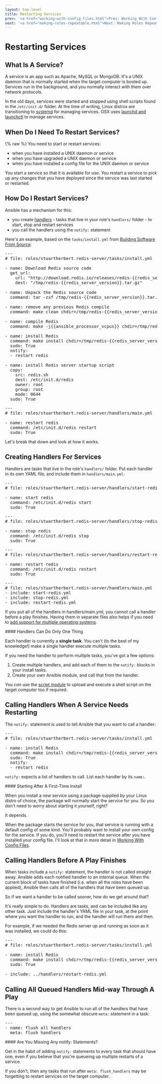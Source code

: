 ```yaml
---
layout: top-level
title: Restarting Services
prev: '<a href="working-with-config-files.html">Prev: Working With Config Files</a>'
next: '<a href="making-roles-repeatable.html">Next: Making Roles Repeatable</a>'
---
```


# Restarting Services

## What Is A Service?

A service is an app such as Apache, MySQL or MongoDB.  It's a UNIX daemon that is normally started when the target computer is booted up.  Services run in the background, and you normally interact with them over network protocols.

In the old days, services were started and stopped using shell scripts found in the `/etc/init.d/` folder.  At the time of writing, Linux distros are transitioning to [systemd](http://www.freedesktop.org/wiki/Software/systemd/) for managing services.  OSX uses [launchd and launchctl](http://en.wikipedia.org/wiki/Launchd) to manage services.

## When Do I Need To Restart Services?

{% raw %}
You need to start or restart services:

* when you have installed a UNIX daemon or service
* when you have upgraded a UNIX daemon or service
* when you have installed a config file for the UNIX daemon or service

You start a service so that it is available for use.  You restart a service to pick up any changes that you have deployed since the service was last started or restarted.

## How Do I Restart Services?

Ansible has a mechanism for this:

* you create [handlers](key-concepts.html#handlers) - tasks that live in your role's `handlers/` folder - to start, stop and restart services
* you call the handlers using the `notify:` statement

Here's an example, based on the `tasks/install.yml` from [Building Software From Source](building-software-from-source.html):

<pre>
---
# file: roles/stuartherbert.redis-server/tasks/install.yml

- name: Download Redis source code
  get_url:
    url: "http://download.redis.io/releases/redis-{{redis_server_version}}.tar.gz"
    dest: "/tmp/redis-{{redis_server_version}}.tar.gz"

- name: Unpack the Redis source code
  command: tar -zxf /tmp/redis-{{redis_server_version}}.tar.gz creates=/tmp/redis-{{redis_server_version}} chdir=/tmp

- name: remove any previous Redis compile
  command: make clean chdir=/tmp/redis-{{redis_server_version}}

- name: compile Redis
  command: make -j{{ansible_processor_vcpus}} chdir=/tmp/redis-{{redis_server_version}}

- name: install Redis
  command: make install chdir=/tmp/redis-{{redis_server_version}}
  sudo: True
  notify:
  - restart redis

- name: install Redis server startup script
  copy:
    src: redis.sh
    dest: /etc/init.d/redis
    owner: root
    group: root
    mode: 0644
  sudo: True
</pre>

<pre>
---
# file: roles/stuartherbert.redis-server/handlers/main.yml

- name: restart redis
  command: /etc/init.d/redis restart
  sudo: True
</pre>

Let's break that down and look at how it works.

## Creating Handlers For Services

Handlers are tasks that live in the role's `handlers/` folder.  Put each handler in its own YAML file, and include them in `handlers/main.yml`:

<pre>
---
# file: roles/stuartherbert.redis-server/handlers/start-redis.yml

- name: start redis
  command: /etc/init.d/redis start
  sudo: True
</pre>

<pre>
---
# file: roles/stuartherbert.redis-server/handlers/stop-redis.yml

- name: stop redis
  command: /etc/init.d/redis stop
  sudo: True
</pre>

<pre>
---
# file: roles/stuartherbert.redis-server/handlers/restart-redis.yml

- name: restart redis
  command: /etc/init.d/redis restart
  sudo: True
</pre>

<pre>
---
# file: roles/stuartherbert.redis-server/handlers/main.yml
- include: start-redis.yml
- include: stop-redis.yml
- include: restart-redis.yml
</pre>

If you put all of the handlers in handlers/main.yml, you cannot call a handler before a play finishes.  Having them in separate files also helps if you need to [add support for multiple operating systems](multiple-operating-systems.html).

<div class="callout info" markdown="1">
#### Handlers Can Do Only One Thing

Each handler is currently a __single task__.  You can't (to the best of my knowledge!) make a single handler execute multiple tasks.

If you need the handler to perform multiple tasks, you've got a few options:

1. Create multiple handlers, and add each of them to the `notify:` blocks in your install tasks.
1. Create your own Ansible module, and call that from the handler.

You _can_ use the [script module](http://docs.ansible.com/script_module.html) to upload and execute a shell script on the target computer too if required.
</div>

## Calling Handlers When A Service Needs Restarting

The `notify:` statement is used to tell Ansible that you want to call a handler:

<pre>
---
# file: roles/stuartherbert.redis-server/tasks/install.yml

- name: install Redis
  command: make install chdir=/tmp/redis-{{redis_server_version}}
  sudo: True
  notify:
  - restart redis
</pre>

`notify:` expects a list of handlers to call.  List each handler by its `name:`.

<div class="callout info" markdown="1">
#### Starting After A First-Time Install

When you install a new service using a package supplied by your Linux distro of choice, the package will normally start the service for you.  So you don't need to worry about starting it yourself, right?

It depends.

When the package starts the service for you, that service is running with a default config of some kind.  You'll probably want to install your own config for the service.  If you do, you'll need to restart the service after you have installed your config file.  I'll look at that in more detail in [Working With Config Files](working-with-config-files.html).
</div>

## Calling Handlers Before A Play Finishes

When tasks include a `notify:` statement, the handler is not called straight away.  Ansible adds each notified handler to an internal queue.  When the current block of tasks have finished (i.e. when all the roles have been applied), Ansible then calls all of the handlers that have been queued up.

So if we want a handler to be called sooner, how do we get around that?

It's really simple to do.  Handlers are tasks, and can be included like any other task.  Just include the handler's YAML file in your task, at the point where you want the handler to run, and the handler will run there and then.

For example, if we needed the Redis server up and running as soon as it was installed, we could do this:

<pre>
---
# file: roles/stuartherbert.redis-server/tasks/install.yml

- name: install Redis
  command: make install chdir=/tmp/redis-{{redis_server_version}}
  sudo: True

- include: ../handlers/restart-redis.yml
</pre>

## Calling All Queued Handlers Mid-way Through A Play

There is a second way to get Ansible to run all of the handlers that have been queued up, using the somewhat obscure `meta:` statement in a task:

<pre>
---
- name: flush all handlers
  meta: flush_handlers
</pre>

<div class="callout warning" markdown="1">
#### Are You Missing Any notify: Statements?

Get in the habit of adding `notify:` statements to every task that should have one, even if you believe that you're queueing up multiple restarts of a service.

If you don't, then any tasks that run after `meta: flush_handlers` may be forgetting to restart services on the target computer.
</div>